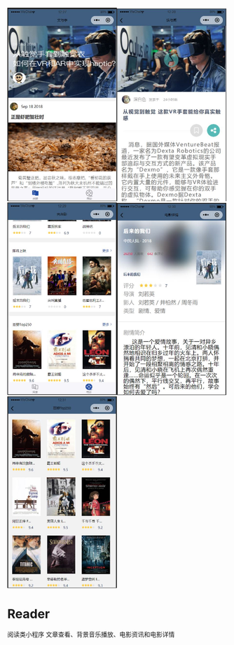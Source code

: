 <img src="https://raw.githubusercontent.com/kchsw/Hello-Github/master/image/mipr-001.JPG" width="250"><img src="https://raw.githubusercontent.com/kchsw/Hello-Github/master/image/mipr-002.JPG" width="250"><img src="https://raw.githubusercontent.com/kchsw/Hello-Github/master/image/mipr-003.JPG" width="250"><img src="https://raw.githubusercontent.com/kchsw/Hello-Github/master/image/mipr-004.JPG" width="250"><img src="https://raw.githubusercontent.com/kchsw/Hello-Github/master/image/mipr-005.JPG" width="250">
# Reader
  阅读类小程序
  文章查看、背景音乐播放、电影资讯和电影详情
 


